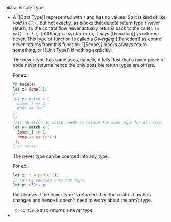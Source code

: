 alias:: Empty Type

- A [[Data Type]] represented with ``!`` and has no values. 
  So it is kind of like *void* in *C++*, but not exactly, as blocks that denote return type ``!`` never return, so the control flow never actually returns back to the caller.
  ``fn yo() -> ! {…}``
  Although a syntax error, it says [[Function]] ``yo`` returns never. This type of function is called a *Diverging* [[Function]] as control never returns from this function. [[Scope]] blocks always return something, or [[Unit Type]] if nothing explicitly.
  
  The never type has some uses, namely, it tells Rust that a given piece of code never returns hence the only possible return types are others. 
  
  For ex.:
  ```rust
  fn main(){
  let x= Some(2);
  /*
  let y= match x {
  	Some(_) => 2,
  	None => “ye”
  };
  */
  //is an error as match needs to return the same type for all arms, however,
  let y= match x {
  	Some(_) => 2,
  	None => panic!(…)
   };
  } // works!
  ```
  The never type can be coerced into any type.
  
  For ex.:
  ```rust
  let x: ! = panic!();
  // Can be coerced into any type.
  let y: u32 = x;
  ```
  
  Rust knows if the never type is returned then the control flow has changed and hence it doesn’t need to worry about the arm’s type.
  
  * ``continue`` also returns a never type.
-